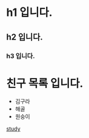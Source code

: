 # h1 입니다.
## h2 입니다.
### h3 입니다.

# 친구 목록 입니다.
* 김구라
* 해골
* 원숭이

[study](http://14.63.164.99/student.html)
